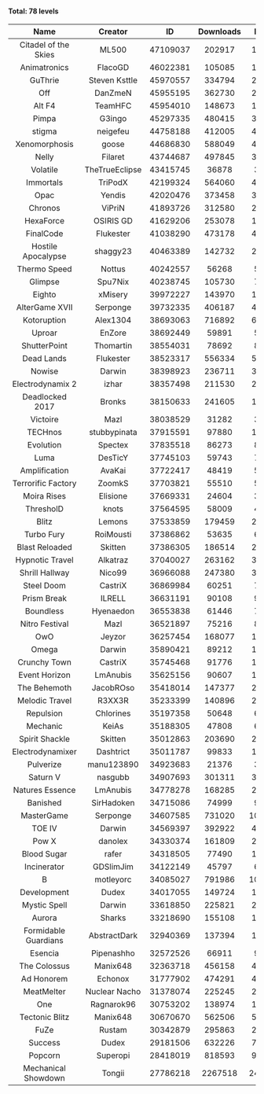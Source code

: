 #### Total: 78 levels

| Name | Creator | ID | Downloads | Likes |
|:---:|:---:|:---:|:---:|:---:|
| Citadel of the Skies | ML500 | 47109037 | 202917 | 15974
| Animatronics | FlacoGD | 46022381 | 105085 | 10459
| GuThrie | Steven Ksttle | 45970557 | 334794 | 24237
| Off | DanZmeN | 45955195 | 362730 | 29469
| Alt F4 | TeamHFC | 45954010 | 148673 | 11990
| Pimpa | G3ingo | 45297335 | 480415 | 38760
| stigma | neigefeu | 44758188 | 412005 | 46745
| Xenomorphosis | goose | 44686830 | 588049 | 42476
| Nelly | Filaret | 43744687 | 497845 | 34243
| Volatile | TheTrueEclipse | 43415745 | 36878 | 3686
| Immortals | TriPodX | 42199324 | 564060 | 49101
| Opac | Yendis | 42020476 | 373458 | 36069
| Chronos | ViPriN | 41893726 | 312580 | 28032
| HexaForce | OSIRIS GD | 41629206 | 253078 | 19490
| FinalCode | Flukester | 41038290 | 473178 | 46036
| Hostile Apocalypse | shaggy23 | 40463389 | 142732 | 23037
| Thermo Speed | Nottus | 40242557 | 56268 | 5162
| Glimpse | Spu7Nix | 40238745 | 105730 | 7106
| Eighto | xMisery | 39972227 | 143970 | 12559
| AlterGame XVII | Serponge | 39732335 | 406187 | 44115
| Kotoruption | Alex1304 | 38693063 | 716892 | 62975
| Uproar | EnZore | 38692449 | 59891 | 5674
| ShutterPoint | Thomartin | 38554031 | 78692 | 8937
| Dead Lands | Flukester | 38523317 | 556334 | 56435
| Nowise | Darwin | 38398923 | 236711 | 32954
| Electrodynamix 2 | izhar | 38357498 | 211530 | 26705
| Deadlocked 2017 | Bronks | 38150633 | 241605 | 18643
| Victoire | Mazl | 38038529 | 31282 | 3399
| TECHnos | stubbypinata | 37915591 | 97880 | 11144
| Evolution | Spectex | 37835518 | 86273 | 8627
| Luma | DesTicY | 37745103 | 59743 | 7633
| Amplification | AvaKai | 37722417 | 48419 | 5913
| Terrorific Factory | ZoomkS | 37703821 | 55510 | 5828
| Moira Rises | Elisione | 37669331 | 24604 | 3858
| ThresholD | knots | 37564595 | 58009 | 4921
| Blitz | Lemons | 37533859 | 179459 | 22074
| Turbo Fury | RoiMousti | 37386862 | 53635 | 6271
| Blast Reloaded | Skitten | 37386305 | 186514 | 20601
| Hypnotic Travel | Alkatraz | 37040027 | 263162 | 37833
| Shrill Hallway | Nico99 | 36966088 | 247380 | 33081
| Steel Doom | CastriX | 36869984 | 60251 | 7415
| Prism Break | ILRELL | 36631191 | 90108 | 9482
| Boundless | Hyenaedon | 36553838 | 61446 | 7797
| Nitro Festival | Mazl | 36521897 | 75216 | 8030
| OwO | Jeyzor | 36257454 | 168077 | 18699
| Omega | Darwin | 35890421 | 89212 | 11287
| Crunchy Town | CastriX | 35745468 | 91776 | 12884
| Event Horizon | LmAnubis | 35625156 | 90607 | 11312
| The Behemoth | JacobROso | 35418014 | 147377 | 26728
| Melodic Travel | R3XX3R | 35233399 | 140896 | 25647
| Repulsion | Chlorines | 35197358 | 50648 | 6767
| Mechanic | KeiAs | 35188305 | 47808 | 6007
| Spirit Shackle | Skitten | 35012863 | 203690 | 27448
| Electrodynamixer | Dashtrict | 35011787 | 99833 | 14926
| Pulverize | manu123890 | 34923683 | 21376 | 3450
| Saturn V | nasgubb | 34907693 | 301311 | 37828
| Natures Essence | LmAnubis | 34778278 | 168285 | 22151
| Banished | SirHadoken | 34715086 | 74999 | 9688
| MasterGame | Serponge | 34607585 | 731020 | 101538
| TOE IV | Darwin | 34569397 | 392922 | 48326
| Pow X | danolex | 34330374 | 161809 | 25621
| Blood Sugar | rafer | 34318505 | 77490 | 10537
| Incinerator | GDSlimJim | 34122149 | 45797 | 6973
| B | motleyorc | 34085027 | 791986 | 100956
| Development | Dudex | 34017055 | 149724 | 17169
| Mystic Spell | Darwin | 33618850 | 225821 | 25571
| Aurora | Sharks | 33218690 | 155108 | 16345
| Formidable Guardians | AbstractDark | 32940369 | 137394 | 19935
| Esencia | Pipenashho | 32572526 | 66911 | 9974
| The Colossus | Manix648 | 32363718 | 456158 | 48819
| Ad Honorem | Echonox | 31777902 | 474291 | 48520
| MeatMelter | Nuclear Nacho | 31378074 | 225245 | 23898
| One | Ragnarok96 | 30753202 | 138974 | 16768
| Tectonic Blitz | Manix648 | 30670670 | 562506 | 57651
| FuZe | Rustam | 30342879 | 295863 | 29951
| Success | Dudex | 29181506 | 632226 | 72469
| Popcorn | Superopi | 28418019 | 818593 | 92936
| Mechanical Showdown | Tongii | 27786218 | 2267518 | 249362
